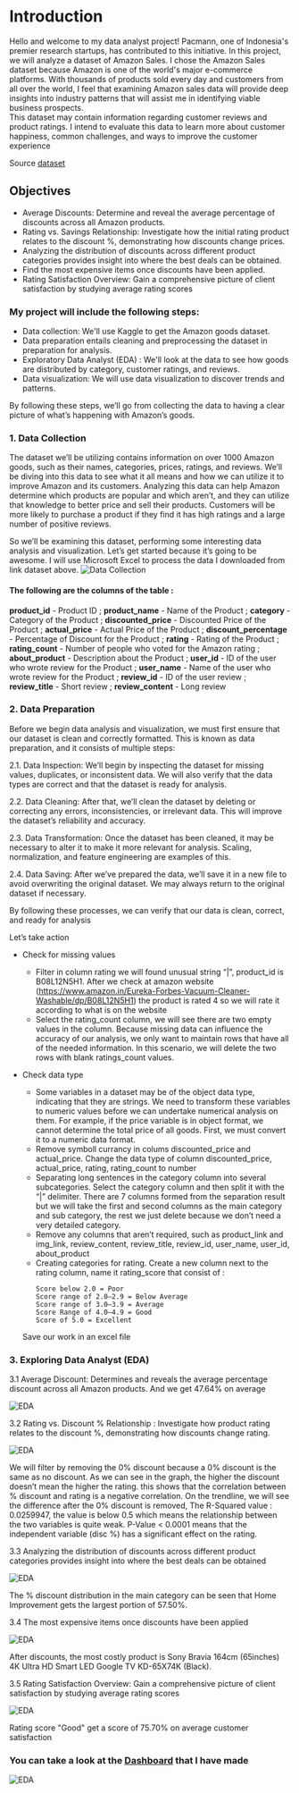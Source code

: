 # Introduction

Hello and welcome to my data analyst project! Pacmann, one of Indonesia's premier research startups, has contributed to this initiative. In this project, we will analyze a dataset of Amazon Sales. I chose the Amazon Sales dataset because Amazon is one of the world's major e-commerce platforms. With thousands of products sold every day and customers from all over the world, I feel that examining Amazon sales data will provide deep insights into industry patterns that will assist me in identifying viable business prospects.  
This dataset may contain information regarding customer reviews and product ratings. I intend to evaluate this data to learn more about customer happiness, common challenges, and ways to improve the customer experience

Source [dataset](https://www.kaggle.com/datasets/karkavelrajaj/amazon-sales-dataset)

## Objectives
- Average Discounts: Determine and reveal the average percentage of discounts across all Amazon products.
- Rating vs. Savings Relationship: Investigate how the initial rating product relates to the discount %, demonstrating how discounts change prices.
- Analyzing the distribution of discounts across different product categories provides insight into where the best deals can be obtained.
- Find the most expensive items once discounts have been applied.
- Rating Satisfaction Overview: Gain a comprehensive picture of client satisfaction by studying average rating scores

### My project will include the following steps:
- Data collection: We'll use Kaggle to get the Amazon goods dataset.
- Data preparation entails cleaning and preprocessing the dataset in preparation for analysis.
- Exploratory Data Analyst (EDA) : We'll look at the data to see how goods are distributed by category, customer ratings, and reviews.
- Data visualization: We will use data visualization to discover trends and patterns.

By following these steps, we’ll go from collecting the data to having a clear picture of what’s happening with Amazon’s goods.

### 1. Data Collection
The dataset we’ll be utilizing contains information on over 1000 Amazon goods, such as their names, categories, prices, ratings, and reviews. We’ll be diving into this data to see what it all means and how we can utilize it to improve Amazon and its customers.
Analyzing this data can help Amazon determine which products are popular and which aren’t, and they can utilize that knowledge to better price and sell their products. Customers will be more likely to purchase a product if they find it has high ratings and a large number of positive reviews.

So we’ll be examining this dataset, performing some interesting data analysis and visualization. Let’s get started because it’s going to be awesome. I will use Microsoft Excel to process the data I downloaded from link dataset above.
![Data Collection](img/Pic1.jpg)

#### The following are the columns of the table :
**product_id** - Product ID ; **product_name** - Name of the Product ; **category** - Category of the Product ; **discounted_price** - Discounted Price of the Product ; **actual_price** - Actual Price of the Product ; **discount_percentage** - Percentage of Discount for the Product ; **rating** - Rating of the Product ; **rating_count** - Number of people who voted for the Amazon rating ; **about_product** - Description about the Product ; **user_id** - ID of the user who wrote review for the Product ; **user_name** - Name of the user who wrote review for the Product ; **review_id** - ID of the user review ; **review_title** - Short review ; **review_content** - Long review

### 2. Data Preparation
Before we begin data analysis and visualization, we must first ensure that our dataset is clean and correctly formatted. This is known as data preparation, and it consists of multiple steps:

  2.1. Data Inspection: We’ll begin by inspecting the dataset for missing values, duplicates, or inconsistent data. We will also verify that the data types are correct and that the dataset is ready for analysis.

  2.2. Data Cleaning: After that, we’ll clean the dataset by deleting or correcting any errors, inconsistencies, or irrelevant data. This will improve the dataset’s reliability and accuracy.

  2.3. Data Transformation: Once the dataset has been cleaned, it may be necessary to alter it to make it more relevant for analysis. Scaling, normalization, and feature engineering are examples of this.

  2.4. Data Saving: After we’ve prepared the data, we’ll save it in a new file to avoid overwriting the original dataset. We may always return to the original dataset if necessary.

By following these processes, we can verify that our data is clean, correct, and ready for analysis

Let’s take action

- Check for missing values
  - Filter in column rating we will found unusual string “|”, product_id is B08L12N5H1. After we check at amazon website (https://www.amazon.in/Eureka-Forbes-Vacuum-Cleaner-Washable/dp/B08L12N5H1) the product is rated 4 so we will rate it according to what is on the website
  - Select the rating_count column, we will see there are two empty values in the column. Because missing data can influence the accuracy of our analysis, we only want to maintain rows that have all of the needed information. In this scenario, we will delete the two rows with blank ratings_count values.
- Check data type
  - Some variables in a dataset may be of the object data type, indicating that they are strings. We need to transform these variables to numeric values before we can undertake numerical analysis on them. For example, if the price variable is in object format, we cannot determine the total price of all goods. First, we must convert it to a numeric data format.
  - Remove symboll currancy in colums discounted_price and actual_price. Change the data type of column discounted_price, actual_price, rating, rating_count to number
  - Separating long sentences in the category column into several subcategories. Select the category column and then split it with the “|” delimiter. There are 7 columns formed from the separation result but we will take the first and second columns as the main category and sub category, the rest we just delete because we don’t need a very detailed category.
  - Remove any columns that aren’t required, such as product_link and img_link, review_content, review_title, review_id, user_name, user_id, about_product
  - Creating categories for rating. 
    Create a new column next to the rating column, name it rating_score that consist of :
    ```
    Score below 2.0 = Poor
    Score range of 2.0–2.9 = Below Average
    Score range of 3.0–3.9 = Average
    Score Range of 4.0–4.9 = Good
    Score of 5.0 = Excellent
    ```

  Save our work in an excel file

### 3. Exploring Data Analyst (EDA)
  3.1 Average Discount: Determines and reveals the average percentage discount across all Amazon products. And we get 47.64% on average
  
  ![EDA](img/Pic2.jpg)
  

  
  3.2 Rating vs. Discount % Relationship : Investigate how product rating relates to the discount %, demonstrating how discounts change rating.
  
  ![EDA](img/Pic3.jpg)
  
  We will filter by removing the 0% discount because a 0% discount is the same as no discount. As we can see in the graph, the higher the discount doesn’t mean the higher the rating. this shows that the correlation between % discount and rating is a negative correlation. On the trendline, we will see the difference after the 0% discount is removed, The R-Squared value : 0.0259947, the value is below 0.5 which means the relationship between the two variables is quite weak.
P-Value < 0.0001 means that the independent variable (disc %) has a significant effect on the rating.

  
  3.3 Analyzing the distribution of discounts across different product categories provides insight into where the best deals can be obtained

  ![EDA](img/Pic4.jpg)

  The % discount distribution in the main category can be seen that Home Improvement gets the largest portion of 57.50%.

  
  3.4 The most expensive items once discounts have been applied

  ![EDA](img/Pic5.jpg)

  After discounts, the most costly product is Sony Bravia 164cm (65inches) 4K Ultra HD Smart LED Google TV KD-65X74K (Black).


  3.5 Rating Satisfaction Overview: Gain a comprehensive picture of client satisfaction by studying average rating scores

  ![EDA](img/Pic6.jpg)

  Rating score "Good" get a score of 75.70% on average customer satisfaction


  ### You can take a look at the [Dashboard](https://public.tableau.com/views/AmazonSales_16920104942550/AmazonSalesDashboard?%3Alanguage=en-US&publish=yes&%3Adisplay_count=n&%3Aorigin=viz_share_link) that I have made

  ![EDA](img/Pic7.jpg)

